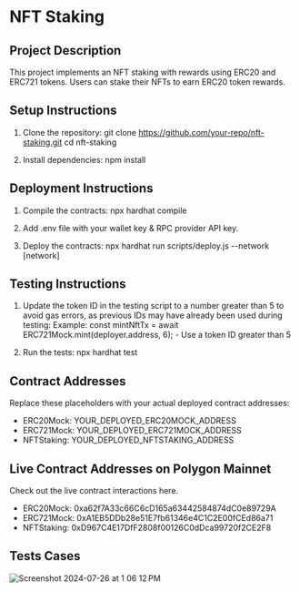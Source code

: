 NFT Staking 
====================

Project Description
-------------------
This project implements an NFT staking with rewards using ERC20 and ERC721 tokens. Users can stake their NFTs to earn ERC20 token rewards.

Setup Instructions
------------------
1. Clone the repository:
   git clone https://github.com/your-repo/nft-staking.git
   cd nft-staking

2. Install dependencies:
   npm install

Deployment Instructions
-----------------------
1. Compile the contracts:
   npx hardhat compile

2. Add .env file with your wallet key & RPC provider API key.

3. Deploy the contracts:
   npx hardhat run scripts/deploy.js --network [network]

Testing Instructions
--------------------
1. Update the token ID in the testing script to a number greater than 5 to avoid gas errors, as previous IDs may have already been used during testing:
   Example: const mintNftTx = await ERC721Mock.mint(deployer.address, 6); -  Use a token ID greater than 5

2. Run the tests:
   npx hardhat test

Contract Addresses
------------------
Replace these placeholders with your actual deployed contract addresses:
- ERC20Mock: YOUR_DEPLOYED_ERC20MOCK_ADDRESS
- ERC721Mock: YOUR_DEPLOYED_ERC721MOCK_ADDRESS
- NFTStaking: YOUR_DEPLOYED_NFTSTAKING_ADDRESS


Live Contract Addresses on Polygon Mainnet
------------------

Check out the live contract interactions here.

- ERC20Mock: 0xa62f7A33c66C6cD165a63442584874dC0e89729A
- ERC721Mock: 0xA1EB5DDb28e51E7fb61346e4C1C2E00fCEd86a71
- NFTStaking: 0xD967C4E17DfF2808f00126C0dDca99720f2CE2F8

Tests Cases
---------------------

![Screenshot 2024-07-26 at 1 06 12 PM](https://github.com/user-attachments/assets/830003dc-7706-45e6-87f8-056923c28d0d)





